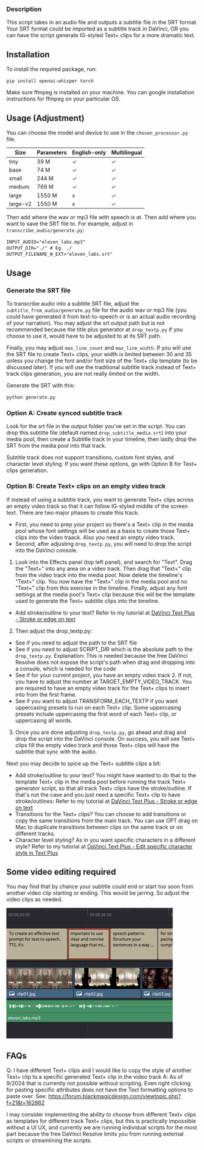 ### Description

This script takes in an audio file and outputs a subtitle file in the SRT format. Your SRT format could be imported as a subtitle track in DaVinci, OR you can have the script generate IG-styled Text+ clips for a more dramatic text.

## Installation

To install the required package, run:

```
pip install openai-whisper torch
```

Make sure ffmpeg is installed on your machine. You can google installation instructions for ffmpeg on your particular OS.

## Usage (Adjustment)

You can choose the model and device to use in the `chosen_processor.py` file.

| Size      | Parameters | English-only | Multilingual |
|-----------|------------|--------------|--------------|
| tiny      | 39 M       | ✓            | ✓            |
| base      | 74 M       | ✓            | ✓            |
| small     | 244 M      | ✓            | ✓            |
| medium    | 769 M      | ✓            | ✓            |
| large     | 1550 M     | x            | ✓            |
| large-v2  | 1550 M     | x            | ✓            |

Then add where the wav or mp3 file with speech is at. Then add where you want to save the SRT file to. For example, adjust in `transcribe_audio/generate.py`:

```
INPUT_AUDIO="eleven_labs.mp3"
OUTPUT_DIR="./" # Eg. ./
OUTPUT_FILENAME_W_EXT="eleven_labs.srt"
```

## Usage

### Generate the SRT file

To transcribe audio into a subtitle SRT file, adjust the `subtitle_from_audio/generate.py` file for the audio wav or mp3 file (you could have generated it from text-to-speech or is an actual audio recording of your narration). You may adjust the srt output path but is not recommended because the title plus generator at `drop_textp.py` if you choose to use it, would have to be adjusted to at its SRT path.

Finally, you may adjust `max_line_count` and `max_line_width`. If you will use the SRT file to create Text+ clips, your width is limited between 30 and 35 unless you change the font and/or font size of the Text+ clip template (to be discussed later). If you will use the traditional subtitle track instead of Text+ track clips generation, you are not really limited on the width.

Generate the SRT with this:
```bash
python generate.py
```

### Option A: Create synced subtitle track

Look for the srt file in the output folder you've set in the script. You can drop this subtitle file (default named `drop_subtitle_media.srt`) into your media pool, then create a Subtitle track in your timeline, then lastly drop the SRT from the media pool into that track.

Subtitle track does not support transitions, custom font styles, and character level styling. If you want these options, go with Option B for Text+ clips generation.

### Option B: Create Text+ clips on an empty video track

If instead of using a subtitle track, you want to generate Text+ clips across an empty video track so that it can follow IG-styled middle of the screen text. There are two major phases to create this track. 

- First, you need to prep your project so there's a Text+ clip in the media pool whose font settings will be used as a basis to create those Text+ clips into the video traack. Also you need an empty video track. 
- Second, after adjusting `drop_textp.py`, you will need to drop the script into the DaVinci console. 

1. Look into the Effects panel (top left panel), and search for "Text". Drag the "Text+" into any area on a video track. Then drag that "Text+" clip from the video track into the media pool. Now delete the timeline's "Text+" clip. You now have the "Text+" clip in the media pool and no "Text+" clip from this exercise in the timeline. Finally, adjust any font settings at the media pool's Text+ clip because this will be the template used to generate the Text+ subtitle clips into the timeline.

- Add stroke/outline to your text? Refer to my tutorial at [DaVinci Text Plus - Stroke or edge on text](wengindustries.com/app/3dbrain/?open=DaVinci%20Text%20Plus%20-%20Stroke%20or%20edge%20on%20text.md)

2. Then adjust the drop_textp.py: 
- See if you need to adjust the path to the SRT file
- See if you need to adjust SCRIPT_DIR which is the absolute path to the `drop_textp.py`.
Explanation: This is needed because the free DaVinci Resolve does not expose the script's path when drag and dropping into a console, which is needed for the code
- See if for your current project, you have an empty video track 2. If not, you have to adjust the number at TARGET_EMPTY_VIDEO_TRACK. You are required to have an empty video track for the Text+ clips to insert into from the first frame.
- See if you want to adjust TRANSFORM_EACH_TEXTP if you want uppercasing presets to run on each Text+ clip. Some uppercasing presets include uppercasing the first word of each Text+ clip, or uppercasing all words.

3. Once you are done adjusting `drop_textp.py`, go ahead and drag and drop the script into the DaVinci console. On success, you will see Text+ clips fill the empty video track and those Text+ clips will have the subtitle that sync with the audio. 

Next you may decide to spice up the Text+ subtitle clips a bit:
- Add stroke/outline to your text? You might have wanted to do that to the template Text+ clip in the media pool before running the track Text+ generator script, so that all track Text+ clips have the stroke/outline. If that's not the case and you just need a specific Text+ clip to have stroke/outlines: Refer to my tutorial at [DaVinci Text Plus - Stroke or edge on text](wengindustries.com/app/3dbrain/?open=DaVinci%20Text%20Plus%20-%20Stroke%20or%20edge%20on%20text.md)
- Transitions for the Text+ clips? You can choose to add transitions or copy the same transitions from the main track. You can use OPT drag on Mac to duplicate transitions between clips on the same track or on different tracks.
- Character level styling? As in you want specific characters in a different style? Refer to my tutorial at [DaVinci Text Plus - Edit specific character style in Text Plus](https://wengindustries.com/app/3dbrain/?open=DaVinci%20Text%20Plus%20-%20Edit%20specific%20character%20style%20in%20Text%20Plus.md)

## Some video editing required

You may find that by chance your subtitle could end or start too soon from another video clip starting or ending. This would be jarring. So adjust the video clips as needed.

![Subtitle should not end or start too soon from another video clip starting or ending](README_subtitle_tip.png)


## FAQs

Q: I have different Text+ clips and I would like to copy the style of another Text+ clip to a specific generated Text+ clip in the video track
A: As of 9/2024 that is currently not possible without scripting. Even right clicking for pasting specific attributes does not have the Text formatting options to paste over. See:
https://forum.blackmagicdesign.com/viewtopic.php?f=21&t=162862

I may consider implementing the ability to choose from different Text+ clips as templates for different track Text+ clips, but this is practically impossible without a UI UX, and currently we are running individual scripts for the most part because the free DaVinci Resolve limits you from running external scripts or streamlining the scripts.